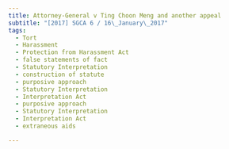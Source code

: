 ```yaml
---
title: Attorney-General v Ting Choon Meng and another appeal 
subtitle: "[2017] SGCA 6 / 16\_January\_2017"
tags:
  - Tort
  - Harassment
  - Protection from Harassment Act
  - false statements of fact
  - Statutory Interpretation
  - construction of statute
  - purposive approach
  - Statutory Interpretation
  - Interpretation Act
  - purposive approach
  - Statutory Interpretation
  - Interpretation Act
  - extraneous aids

---
```



